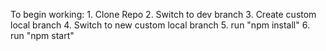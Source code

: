 ﻿To begin working:
	1. Clone Repo
	2. Switch to dev branch
	3. Create custom local branch
	4. Switch to new custom local branch
	5. run "npm install"
	6. run "npm start"